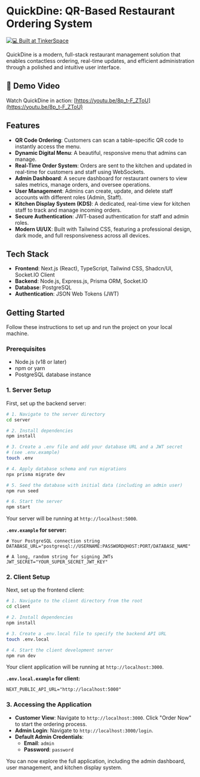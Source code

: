 # QuickDine: QR-Based Restaurant Ordering System

[![💻 Built at TinkerSpace](https://img.shields.io/badge/Built%20at-TinkerSpace-blueviolet?style=for-the-badge&label=%F0%9F%92%BBBuilt%20at&labelColor=turquoise&color=white)](https://tinkerhub.org/tinkerspace)

QuickDine is a modern, full-stack restaurant management solution that enables contactless ordering, real-time updates, and efficient administration through a polished and intuitive user interface.

## 🎥 Demo Video

Watch QuickDine in action: [https://youtu.be/8p_t-F_ZToU](https://youtu.be/8p_t-F_ZToU)

## Features

- **QR Code Ordering**: Customers can scan a table-specific QR code to instantly access the menu.
- **Dynamic Digital Menu**: A beautiful, responsive menu that admins can manage.
- **Real-Time Order System**: Orders are sent to the kitchen and updated in real-time for customers and staff using WebSockets.
- **Admin Dashboard**: A secure dashboard for restaurant owners to view sales metrics, manage orders, and oversee operations.
- **User Management**: Admins can create, update, and delete staff accounts with different roles (Admin, Staff).
- **Kitchen Display System (KDS)**: A dedicated, real-time view for kitchen staff to track and manage incoming orders.
- **Secure Authentication**: JWT-based authentication for staff and admin roles.
- **Modern UI/UX**: Built with Tailwind CSS, featuring a professional design, dark mode, and full responsiveness across all devices.

## Tech Stack

- **Frontend**: Next.js (React), TypeScript, Tailwind CSS, Shadcn/UI, Socket.IO Client
- **Backend**: Node.js, Express.js, Prisma ORM, Socket.IO
- **Database**: PostgreSQL
- **Authentication**: JSON Web Tokens (JWT)

## Getting Started

Follow these instructions to set up and run the project on your local machine.

### Prerequisites

- Node.js (v18 or later)
- npm or yarn
- PostgreSQL database instance

### 1. Server Setup

First, set up the backend server:

```bash
# 1. Navigate to the server directory
cd server

# 2. Install dependencies
npm install

# 3. Create a .env file and add your database URL and a JWT secret
# (see .env.example)
touch .env

# 4. Apply database schema and run migrations
npx prisma migrate dev

# 5. Seed the database with initial data (including an admin user)
npm run seed

# 6. Start the server
npm start
```

Your server will be running at `http://localhost:5000`.

**`.env.example` for server:**

```env
# Your PostgreSQL connection string
DATABASE_URL="postgresql://USERNAME:PASSWORD@HOST:PORT/DATABASE_NAME"

# A long, random string for signing JWTs
JWT_SECRET="YOUR_SUPER_SECRET_JWT_KEY"
```

### 2. Client Setup

Next, set up the frontend client:

```bash
# 1. Navigate to the client directory from the root
cd client

# 2. Install dependencies
npm install

# 3. Create a .env.local file to specify the backend API URL
touch .env.local

# 4. Start the client development server
npm run dev
```

Your client application will be running at `http://localhost:3000`.

**`.env.local.example` for client:**

```env
NEXT_PUBLIC_API_URL="http://localhost:5000"
```

### 3. Accessing the Application

- **Customer View**: Navigate to `http://localhost:3000`. Click "Order Now" to start the ordering process.
- **Admin Login**: Navigate to `http://localhost:3000/login`.
- **Default Admin Credentials**:
  - **Email**: `admin`
  - **Password**: `password`

You can now explore the full application, including the admin dashboard, user management, and kitchen display system.